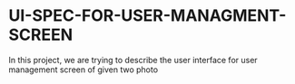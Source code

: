# UI-SPEC-FOR-USER-MANAGMENT-SCREEN
In this project, we are trying to describe the user interface for user management screen of given two photo
